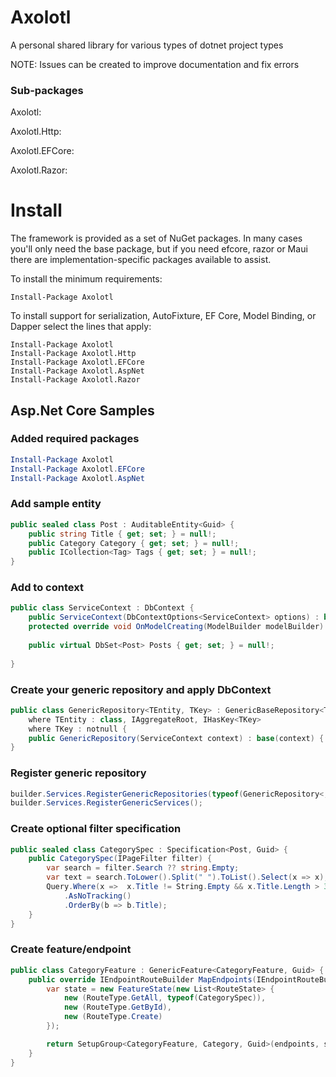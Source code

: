 # Axolotl

 A personal shared library for various types of dotnet project types

NOTE: Issues can be created to improve documentation and fix errors

### Sub-packages

Axolotl:

Axolotl.Http:

Axolotl.EFCore:

Axolotl.Razor:


# Install

The framework is provided as a set of NuGet packages. In many cases you'll only need the base package, but if you need efcore, razor or Maui there are implementation-specific packages available to assist.

To install the minimum requirements:

```
Install-Package Axolotl
```

To install support for serialization, AutoFixture, EF Core, Model Binding, or Dapper select the lines that apply:

```
Install-Package Axolotl
Install-Package Axolotl.Http
Install-Package Axolotl.EFCore
Install-Package Axolotl.AspNet
Install-Package Axolotl.Razor
```

## Asp.Net Core Samples

### Added required packages

```powershell
Install-Package Axolotl
Install-Package Axolotl.EFCore
Install-Package Axolotl.AspNet
```

### Add sample entity

```csharp
public sealed class Post : AuditableEntity<Guid> {
    public string Title { get; set; } = null!;
    public Category Category { get; set; } = null!;
    public ICollection<Tag> Tags { get; set; } = null!;
}
```

### Add to context

```csharp
public class ServiceContext : DbContext {
    public ServiceContext(DbContextOptions<ServiceContext> options) : base(options) { }
    protected override void OnModelCreating(ModelBuilder modelBuilder) { }
    
    public virtual DbSet<Post> Posts { get; set; } = null!;
    
}
```

### Create your generic repository and apply DbContext

```csharp
public class GenericRepository<TEntity, TKey> : GenericBaseRepository<TEntity, ServiceContext, TKey> 
    where TEntity : class, IAggregateRoot, IHasKey<TKey> 
    where TKey : notnull {
    public GenericRepository(ServiceContext context) : base(context) { }
}
```

### Register generic repository

```csharp
builder.Services.RegisterGenericRepositories(typeof(GenericRepository<,>));
builder.Services.RegisterGenericServices();
```

### Create optional filter specification

```csharp
public sealed class CategorySpec : Specification<Post, Guid> {
    public CategorySpec(IPageFilter filter) {
        var search = filter.Search ?? string.Empty;
        var text = search.ToLower().Split(" ").ToList().Select(x => x);
        Query.Where(x =>  x.Title != String.Empty && x.Title.Length > 3 && text.Any(p => EF.Functions.Like(x.Title.ToLower(), $"%" + p + "%")))
            .AsNoTracking()
            .OrderBy(b => b.Title);
    }
}
```

### Create feature/endpoint

```csharp
public class CategoryFeature : GenericFeature<CategoryFeature, Guid> {
    public override IEndpointRouteBuilder MapEndpoints(IEndpointRouteBuilder endpoints) {
        var state = new FeatureState(new List<RouteState> {
            new (RouteType.GetAll, typeof(CategorySpec)),
            new (RouteType.GetById),
            new (RouteType.Create)
        });

        return SetupGroup<CategoryFeature, Category, Guid>(endpoints, state);
    }
}
```
